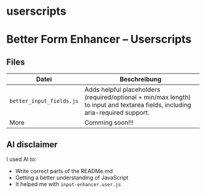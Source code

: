 # userscripts

# Better Form Enhancer – Userscripts

## Files

| Datei                       | Beschreibung                                              |
|----------------------------|-----------------------------------------------------------|
| `better_input_fields.js`   | Adds helpful placeholders (required/optional + min/max length) to input and textarea fields, including aria-required support. |
| More| Comming soon!!!|

## AI disclaimer
I used AI to:
- Write correct parts of the READMe.md
- Getting a better understanding of JavaScript
- It helped me with `input-enhancer.user.js`
